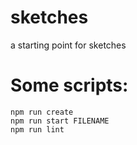 # sketches

a starting point for sketches

# Some scripts:

```shell
npm run create
npm run start FILENAME
npm run lint
```
